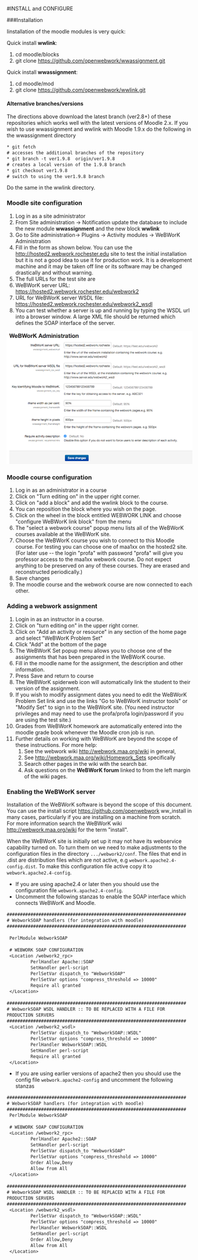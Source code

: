 #INSTALL and CONFIGURE

###Installation 

Iinstallation of the moodle modules is very quick:

Quick install **wwlink**:

1. cd moodle/blocks
2. git clone https://github.com/openwebwork/wwassignment.git

Quick install **wwassignment**:

1. cd moodle/mod
2. git clone https://github.com/openwebwork/wwlink.git
#### Alternative branches/versions
The directions above download the latest branch (ver2.8+) of these repositories which works well with the latest versions of Moodle 2.x.    If you wish to use wwassignment and wwlink with Moodle 1.9.x do the following in the wwassignment directory

    * git fetch    
    # accesses the additional branches of the repository
    * git branch -t ver1.9.8  origin/ver1.9.8   
    # creates a local version of the 1.9.8 branch
    * git checkout ver1.9.8    
    # switch to using the ver1.9.8 branch 
    
Do the same in the wwlink directory.

### Moodle site configuration

1. Log in as a site administrator
2. From Site administration -> Notification update the database to include the new module **wwassignment** and the new block **wwlink**
3. Go to Site administration-> Plugins -> Activity modules -> WeBWorK Administration
4. Fill in the form as shown below.  You can use the http://hosted2.webwork.rochester.edu site to test the initial installation but it is not a good idea to use it for production work.  It is a development machine and it may be taken off line or its software may be changed drastically and without warning.
5. The full URLs for the test site are
  1. WeBWorK server URL: https://hosted2.webwork.rochester.edu/webwork2
  2. URL for WeBWorK server WSDL file: https://hosted2.webwork.rochester.edu/webwork2_wsdl 
6. You can test whether a server is up and running by typing the WSDL url into a browser window. A large XML file should be returned which defines the SOAP interface of the server.

<img src="Moodle_WeBWorK_configuration.png">


### Moodle course configuration
1. Log in as an administrator in a course
2. Click on "Turn editing on" in the upper right corner.
3. Click on "add a block" and add the wwlink block to the course.
4. You can reposition the block where you wish on the page.
5. Click on the wheel in the block entitled WEBWORK LINK and choose "configure WeBWorK link block" from the menu
6.  The "select a webwork course" popup menu lists all of the WeBWorK courses available at the WeBWorK site.  
7.  Choose the WeBWorK course you wish to connect to this Moodle course. For testing you can choose one of maa1xx on the hosted2 site.  (For later use -- the login "profa" with password "profa" will give you professor access to the maa1xx webwork course. Do not expect anything to be preserved on any of these courses. They are erased and reconstructed periodically.)
8.  Save changes
9.  The moodle course and the webwork course are now connected to each other.

### Adding a webwork assignment
1. Login in as an instructor in a course.
2. Click on "turn editing on" in the upper right corner.
3. Click on "Add an activity or resource" in any section of the home page and select "WeBWorK Problem Set"
4. Click "Add" at the bottom of the page
5. The WeBWorK Set popup menu allows you to choose one of the assignments that has been prepared in the WeBWorK course.
6. Fill in the moodle name for the assignment, the description and other information.
7. Press Save and return to course
8. The WeBWorK spiderweb icon will automatically link the student to their version of the assignment. 
9. If you wish to modify assignment dates you need to edit the WeBWorK Problem Set link and use the links "Go to WeBWorK instructor tools" or "Modify Set" to sign in to the WeBWorK site. (You need instructor privileges and may need to use the profa/profa login/password if you are using the test site.)
10. Grades from WeBWorK homework are automatically entered into the moodle grade book whenever the Moodle cron job is run.
11. Further details on working with WeBWorK are beyond the scope of these instructions.  For more help:
    1. See the webwork wiki http://webwork.maa.org/wiki in general, 
    2. See http://webwork.maa.org/wiki/Homework_Sets specifically 
    3. Search other pages in the wiki with the search bar.
    4. Ask questions on the **WeBWorK forum** linked to from the left margin of the wiki pages. 



### Enabling the WeBWorK server

Installation of the WeBWorK software is beyond the scope of this document.  You can
use the install script https://github.com/openwebwork ww_install in many cases, 
particularly if you are installing on a machine from scratch.  
For more information search the  WeBWorK wiki http://webwork.maa.org/wiki  for the term "install".

When the WeBWorK site is initially set up it may not have its webservice 
capability turned on. To turn them on we need to make adjustments to the 
configuration files in the directory  `.../webwork2/conf`. The files that 
end in .dist are distribution files which are not active, 
e.g  `webwork.apache2.4-config.dist`.  To make this configuration 
file active copy it to `webwork.apache2.4-config`.  

* If you are using apache2.4 or later then you should use the configuration file `webwork.apache2.4-config`.  
* Uncomment the following stanzas to enable the SOAP interface which connects WeBWorK and Moodle.

  
```
####################################################################
# WebworkSOAP handlers (for integration with moodle)
####################################################################

 PerlModule WebworkSOAP

 # WEBWORK SOAP CONFIGURATION
 <Location /webwork2_rpc>
         PerlHandler Apache::SOAP
         SetHandler perl-script
         PerlSetVar dispatch_to "WebworkSOAP"
         PerlSetVar options "compress_threshold => 10000"
         Require all granted
 </Location>

####################################################################
# WebworkSOAP WSDL HANDLER :: TO BE REPLACED WITH A FILE FOR PRODUCTION SERVERS
####################################################################
 <Location /webwork2_wsdl>
         PerlSetVar dispatch_to "WebworkSOAP::WSDL"
         PerlSetVar options "compress_threshold => 10000"
         PerlHandler WebworkSOAP::WSDL
         SetHandler perl-script
         Require all granted
 </Location>

```
* If you are using earlier versions of apache2  then you should use the config file `webwork.apache2-config` and uncomment the following stanzas

```
####################################################################
# WebworkSOAP handlers (for integration with moodle)
####################################################################
 PerlModule WebworkSOAP

 # WEBWORK SOAP CONFIGURATION
 <Location /webwork2_rpc>
         PerlHandler Apache2::SOAP
         SetHandler perl-script
         PerlSetVar dispatch_to "WebworkSOAP"
         PerlSetVar options "compress_threshold => 10000"
         Order Allow,Deny
         Allow from All
 </Location>

####################################################################
# WebworkSOAP WSDL HANDLER :: TO BE REPLACED WITH A FILE FOR PRODUCTION SERVERS
####################################################################
 <Location /webwork2_wsdl>
         PerlSetVar dispatch_to "WebworkSOAP::WSDL"
         PerlSetVar options "compress_threshold => 10000"
         PerlHandler WebworkSOAP::WSDL
         SetHandler perl-script
         Order Allow,Deny
         Allow from All
 </Location>
 ```
